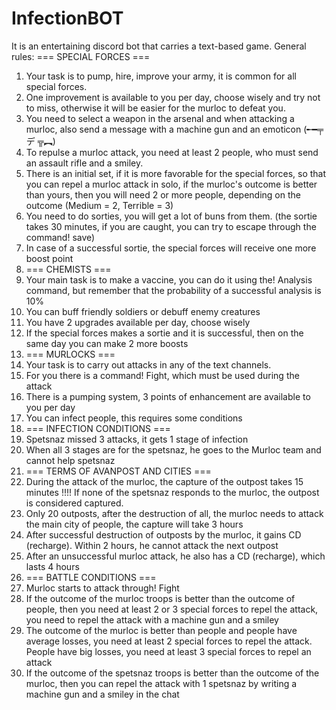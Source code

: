 # InfectionBOT
It is an entertaining discord bot that carries a text-based game.
General rules:
=== SPECIAL FORCES ===
1. Your task is to pump, hire, improve your army, it is common for all special forces.
2. One improvement is available to you per day, choose wisely and try not to miss, otherwise it will be easier for the murloc to defeat you.
3. You need to select a weapon in the arsenal and when attacking a murloc, also send a message with a machine gun and an emoticon (╾━╤ デ ╦︻)
4. To repulse a murloc attack, you need at least 2 people, who must send an assault rifle and a smiley.
5. There is an initial set, if it is more favorable for the special forces, so that you can repel a murloc attack in solo, if the murloc's outcome is better than yours, then you will need 2 or more people, depending on the outcome (Medium = 2, Terrible = 3)
6. You need to do sorties, you will get a lot of buns from them. (the sortie takes 30 minutes, if you are caught, you can try to escape through the command! save)
7. In case of a successful sortie, the special forces will receive one more boost point 
8. === CHEMISTS ===
1. Your main task is to make a vaccine, you can do it using the! Analysis command, but remember that the probability of a successful analysis is 10%
2. You can buff friendly soldiers or debuff enemy creatures
3. You have 2 upgrades available per day, choose wisely
4. If the special forces makes a sortie and it is successful, then on the same day you can make 2 more boosts 
5. === MURLOCKS ===
1. Your task is to carry out attacks in any of the text channels.
2. For you there is a command! Fight, which must be used during the attack
3. There is a pumping system, 3 points of enhancement are available to you per day
4. You can infect people, this requires some conditions
5. === INFECTION CONDITIONS ===
1. Spetsnaz missed 3 attacks, it gets 1 stage of infection
2. When all 3 stages are for the spetsnaz, he goes to the Murloc team and cannot help spetsnaz
3. === TERMS OF AVANPOST AND CITIES ===
1. During the attack of the murloc, the capture of the outpost takes 15 minutes !!!! If none of the spetsnaz responds to the murloc, the outpost is considered captured.
2. Only 20 outposts, after the destruction of all, the murloc needs to attack the main city of people, the capture will take 3 hours
3. After successful destruction of outposts by the murloc, it gains CD (recharge). Within 2 hours, he cannot attack the next outpost
4. After an unsuccessful murloc attack, he also has a CD (recharge), which lasts 4 hours
5. === BATTLE CONDITIONS ===
1. Murloc starts to attack through! Fight
2. If the outcome of the murloc troops is better than the outcome of people, then you need at least 2 or 3 special forces to repel the attack, you need to repel the attack with a machine gun and a smiley
3. The outcome of the murloc is better than people and people have average losses, you need at least 2 special forces to repel the attack. People have big losses, you need at least 3 special forces to repel an attack
4. If the outcome of the spetsnaz troops is better than the outcome of the murloc, then you can repel the attack with 1 spetsnaz by writing a machine gun and a smiley in the chat
